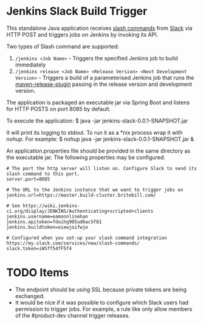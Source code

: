 Jenkins Slack Build Trigger
===============================

This standalone Java application receives [slash commands](https://api.slack.com/slash-commands) from [Slack](https://slack.com/) via HTTP POST and triggers jobs on Jenkins by invoking its API.

Two types of Slash command are supported:

1. `/jenkins <Job Name>` - Triggers the specified Jenkins job to build immediately
2. `/jenkins release <Job Name> <Release Version> <Next Development Version>` - Triggers a build of a parameterised Jenkins job that runs the [maven-release-plugin](http://maven.apache.org/maven-release/maven-release-plugin/) passing in the release version and development version.

The application is packaged an executable jar via Spring Boot and listens for HTTP POSTS on port 8085 by default.

To execute the application:
    $ java -jar jenkins-slack-0.0.1-SNAPSHOT.jar
    
It will print its logging to stdout. To run it as a *nix process wrap it with *nohup*. For example: 
    $ nohup java -jar jenkins-slack-0.0.1-SNAPSHOT.jar &

An application.properties file should be provided in the same directory as the executable jar. The following properties may be configured:

    # The port the http server will listen on. Configure Slack to send its slash command to this port.
    server.port=8085
    
    # The URL to the Jenkins instance that we want to trigger jobs on
    jenkins.url=https://master.build-cluster.britebill.com/
    
    # See https://wiki.jenkins-ci.org/display/JENKINS/Authenticating+scripted+clients
    jenkins.username=eamonnlinehan
    jenkins.apitoken=fdoihg905ud6ac5f81
    jenkins.buildtoken=oiewjoifwjo
    
    # Configured when you set-up your slash command integration https://my.slack.com/services/new/slash-commands/
    slack.token=iWSff54fF5f4


# TODO Items

 - The endpoint should be using SSL because private tokens are being exchanged.
 - It would be nice if it was possible to configure which Slack users had permission to trigger jobs. For example, a rule like only allow members of the #product-dev channel trigger releases.


